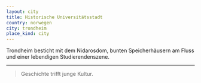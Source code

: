```yaml
---
layout: city
title: Historische Universitätsstadt
country: norwegen
city: trondheim
place_kind: city
---
```


Trondheim besticht mit dem Nidarosdom, bunten Speicherhäusern am Fluss und einer lebendigen Studierendenszene.

---

> Geschichte trifft junge Kultur.

